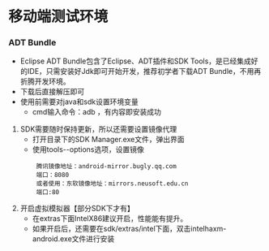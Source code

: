# 移动端测试环境
### ADT Bundle
* Eclipse ADT Bundle包含了Eclipse、ADT插件和SDK Tools，是已经集成好的IDE，只需安装好Jdk即可开始开发，推荐初学者下载ADT Bundle，不用再折腾开发环境。
* 下载后直接解压即可
* 使用前需要对java和sdk设置环境变量
  *  cmd输入命令：adb ，有内容即安装成功
1. SDK需要随时保持更新，所以还需要设置镜像代理
   * 打开目录下的SDK Manager.exe文件，弹出界面
   * 使用tools--options选项，设置镜像
     ```
      腾讯镜像地址：android-mirror.bugly.qq.com
      端口：8080
      或者使用：东软镜像地址：mirrors.neusoft.edu.cn
      端口:80
     ```
2. 开启虚拟模拟器【部分SDK下才有】
   * 在extras下面IntelX86建议开启，性能能有提升。
   * 如果开启后，还需要在sdk/extras/intel下面，双击intelhaxm-android.exe文件进行安装
